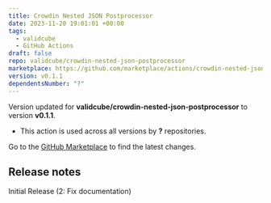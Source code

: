 ```yaml
---
title: Crowdin Nested JSON Postprocessor
date: 2023-11-20 19:01:01 +00:00
tags:
  - validcube
  - GitHub Actions
draft: false
repo: validcube/crowdin-nested-json-postprocessor
marketplace: https://github.com/marketplace/actions/crowdin-nested-json-postprocessor
version: v0.1.1
dependentsNumber: "?"
---
```



Version updated for **validcube/crowdin-nested-json-postprocessor** to version **v0.1.1**.
- This action is used across all versions by **?** repositories.

Go to the [GitHub Marketplace](https://github.com/marketplace/actions/crowdin-nested-json-postprocessor) to find the latest changes.

## Release notes

Initial Release (2: Fix documentation)
